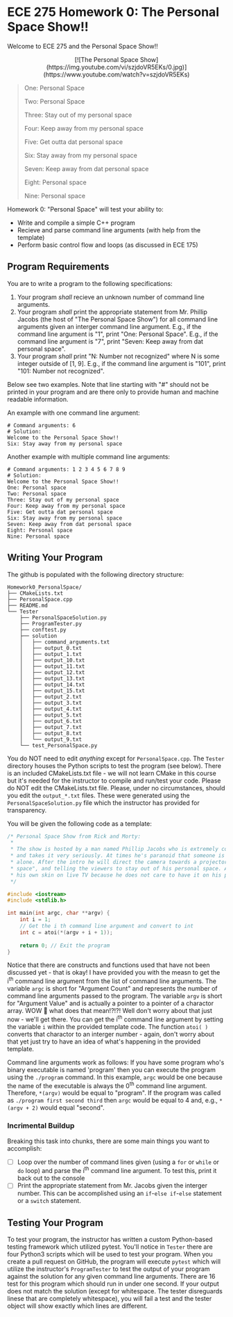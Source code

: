 # ECE 275 Homework 0: The Personal Space Show!!

Welcome to ECE 275 and the Personal Space Show!!
<p align="center">
	[![The Personal Space Show](https://img.youtube.com/vi/szjdoVR5EKs/0.jpg)](https://www.youtube.com/watch?v=szjdoVR5EKs)
</p>

> One: Personal Space
> 
> Two: Personal Space
>
> Three: Stay out of my personal space
> 
> Four: Keep away from my personal space
> 
> Five: Get outta dat personal space
> 
> Six: Stay away from my personal space
> 
> Seven: Keep away from dat personal space
> 
> Eight: Personal space
> 
> Nine: Personal space

Homework 0: "Personal Space" will test your ability to:

* Write and compile a simple C++ program
* Recieve and parse command line arguments (with help from the template)
* Perform basic control flow and loops (as discussed in ECE 175)

## Program Requirements
You are to write a program to the following specifications:

1. Your program *shall* recieve an unknown number of command line arguments.
2. Your program *shall* print the appropriate statement from Mr. Phillip Jacobs (the host of "The Personal Space Show") for all command line arguments given an interger command line argument. E.g., if the command line argument is "1", print "One: Personal Space". E.g., if the command line argument is "7", print "Seven: Keep away from dat personal space". 
3. Your program *shall* print "N: Number not recognized" where N is some integer outside of [1, 9]. E.g., if the command line argument is "101", print "101: Number not recognized". 

Below see two examples. Note that line starting with "#" should not be printed in your program and are there only to provide human and machine readable information. 

An example with one command line argument:

```
# Command arguments: 6
# Solution:
Welcome to the Personal Space Show!!
Six: Stay away from my personal space
```

Another example with multiple command line arguments:

```
# Command arguments: 1 2 3 4 5 6 7 8 9
# Solution:
Welcome to the Personal Space Show!!
One: Personal space
Two: Personal space
Three: Stay out of my personal space
Four: Keep away from my personal space
Five: Get outta dat personal space
Six: Stay away from my personal space
Seven: Keep away from dat personal space
Eight: Personal space
Nine: Personal space
```

## Writing Your Program
The github is populated with the following directory structure:

```
Homework0_PersonalSpace/
├── CMakeLists.txt
├── PersonalSpace.cpp
├── README.md
└── Tester
    ├── PersonalSpaceSolution.py
    ├── ProgramTester.py
    ├── conftest.py
    ├── solution
    │   ├── command_arguments.txt
    │   ├── output_0.txt
    │   ├── output_1.txt
    │   ├── output_10.txt
    │   ├── output_11.txt
    │   ├── output_12.txt
    │   ├── output_13.txt
    │   ├── output_14.txt
    │   ├── output_15.txt
    │   ├── output_2.txt
    │   ├── output_3.txt
    │   ├── output_4.txt
    │   ├── output_5.txt
    │   ├── output_6.txt
    │   ├── output_7.txt
    │   ├── output_8.txt
    │   └── output_9.txt
    └── test_PersonalSpace.py
```
You do NOT need to edit *anything* except for ```PersonalSpace.cpp```. The ```Tester``` directory houses the Python scripts to test the program (see below). There is an included CMakeLists.txt file - we will not learn CMake in this course but it's needed for the instructor to compile and run/test your code. Please do NOT edit the CMakeLists.txt file. Please, under no circumstances, should you edit the ```output_*.txt``` files. These were generated using the ```PersonalSpaceSolution.py``` file which the instructor has provided for transparency. 

You will be given the following code as a template:

```C++
/* Personal Space Show from Rick and Morty:
 *
 * The show is hosted by a man named Phillip Jacobs who is extremely concerned with his personal space
 * and takes it very seriously. At times he's paranoid that someone is close to him, even though he is
 * alone. After the intro he will direct the camera towards a projector and show slides saying "personal
 * space", and telling the viewers to stay out of his personal space. At the end of the show he removes
 * his own skin on live TV because he does not care to have it on his personal space.
 */

#include <iostream>
#include <stdlib.h>

int main(int argc, char **argv) {
	int i = 1;
	// Get the i th command line argument and convert to int
	int c = atoi(*(argv + i + 1));
	
	return 0; // Exit the program
}
```

Notice that there are constructs and functions used that have not been discussed yet - that is okay! I have provided you with the measn to get the i<sup>th</sup> command line argument from the list of command line arguments. The variable ```argc``` is short for "Argument Count" and represents the number of command line arguments passed to the program. The variable ```argv``` is short for "Argument Value" and is actually a pointer to a pointer of a charactor array. WOW :exploding_head: what does that mean!?!?! Well don't worry about that just now - we'll get there. You can get the i<sup>th</sup> command line argument by setting the variable ```i``` within the provided template code. The function ```atoi( ) ``` converts that charactor to an interger number - again, don't worry about that yet just try to have an idea of what's happening in the provided template. 

Command line arguments work as follows: 
If you have some program who's binary executable is named 'program' then you can execute the program using the ```./program``` command. In this example, ```argc``` would be one because the name of the executable is always the 0<sup>th</sup> command line argument. Therefore, ```*(argv)``` would be equal to "program". If the program was called as ```./program first second third``` then ```argc``` would be equal to 4 and, e.g., ```*(argv + 2)``` would equal "second". 

### Incrimental Buildup
Breaking this task into chunks, there are some main things you want to accomplish:

- [ ] Loop over the number of command lines given (using a ```for``` or ```while``` or ```do``` loop) and parse the i<sup>th</sup> command line argument. To test this, print it back out to the console
- [ ] Print the appropriate statement from Mr. Jacobs given the interger number. This can be accomplished using an ```if```-```else if```-```else``` statement or a ```switch``` statement. 

## Testing Your Program
To test your program, the instructor has written a custom Python-based testing framework which utilized pytest. You'll notice in ```Tester``` there are four Python3 scripts which will be used to test your program. When you create a pull request on GitHub, the program will execute ```pytest``` which will utilize the instructor's ```ProgramTester``` to test the output of your program against the solution for any given command line arguments. There are 16 test for this program which should run in under one second. If your output does not match the solution (except for whitespace. The tester disreguards linese that are completely whitespace), you will fail a test and the tester object will show exactly which lines are different. 